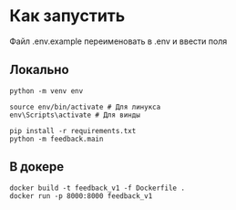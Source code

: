 # Как запустить 
Файл .env.example переименовать в .env и ввести поля

## Локально
```
python -m venv env

source env/bin/activate # Для линукса
env\Scripts\activate # Для винды

pip install -r requirements.txt
python -m feedback.main
```

## В докере
```
docker build -t feedback_v1 -f Dockerfile .
docker run -p 8000:8000 feedback_v1 
```
